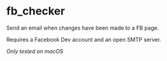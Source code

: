 # fb_checker
Send an email when changes have been made to a FB page.

Requires a Facebook Dev account and an open SMTP server.

*Only tested on macOS*
